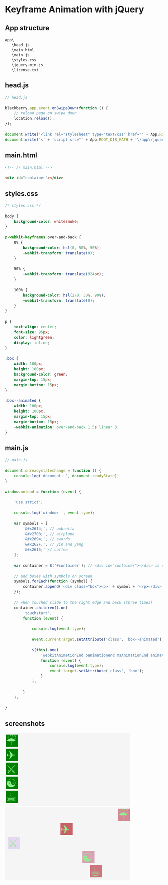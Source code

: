 # Keyframe Animation with jQuery

## App structure
```
app\
   \head.js
   \main.html
   \main.js
   \styles.css
   \jquery.min.js
   \license.txt
```

## head.js
```js
// head.js

blackberry.app.event.onSwipeDown(function () {
    // reload page on swipe down
    location.reload();
});

document.write('<link rel="stylesheet" type="text/css" href="' + App.ROOT_DIR_PATH + '\/app\/styles.css">');
document.write('<' + 'script src="' + App.ROOT_DIR_PATH + '\/app\/jquery.min.js' + '"><' + '\/script>');

```

## main.html
```html
<!-- // main.html -->

<div id="container"></div>

```

## styles.css
```css
/* styles.css */

body {
    background-color: whitesmoke;
}

@-webkit-keyframes over-and-back {
    0% {
        background-color: hsl(0, 50%, 50%);
        -webkit-transform: translate(0);
    }

    50% {
        -webkit-transform: translate(924px);
    }

    100% {
        background-color: hsl(270, 50%, 90%);
        -webkit-transform: translate(0);
    }
}

p {
    text-align: center;
    font-size: 95px;    
    color: lightgreen;
    display: inline;
}

.box {
    width: 100px;
    height: 100px;
    background-color: green;
    margin-top: 15px;
    margin-bottom: 15px;
}

.box--animated {
    width: 100px;
    height: 100px;
    margin-top: 15px;
    margin-bottom: 15px;
    -webkit-animation: over-and-back 1.5s linear 3;
}

```

## main.js
```js
// main.js

document.onreadystatechange = function () {
    console.log('document: ', document.readyState);
}

window.onload = function (event) {

    'use strict';
    
    console.log('window: ', event.type);

    var symbols = [
        '&#x2614;', // umbrella
        '&#x2708;', // airplane
        '&#x2694;', // swords
        '&#x262F;', // yin and yang
        '&#x2615;' // coffee
    ];
    
    var container = $('#container'); // <div id="container"></div> is defined in main.html
    
    // add boxes with symbols on screen
    symbols.forEach(function (symbol) {
        container.append('<div class="box"><p>' + symbol + '</p></div>');
    });

    // when touched slide to the right edge and back (three times)
    container.children().on(
        'touchstart',
        function (event) {

            console.log(event.type);

            event.currentTarget.setAttribute('class', 'box--animated');

            $(this).one(
                'webkitAnimationEnd oanimationend msAnimationEnd animationend',
                function (event) {
                    console.log(event.type);
                    event.target.setAttribute('class', 'box');
                }
            );

        }
    );

}

```

## screenshots
<img src="https://github.com/alexbaban/BlackBerry/raw/master/PlayBook/Keyframe%20Animation%20with%20jQuery/Keyframe_Animation_with_jQuery.png" width="400" />   
   
<img src="https://github.com/alexbaban/BlackBerry/raw/master/PlayBook/Keyframe%20Animation%20with%20jQuery/Keyframe_Animation_with_jQuery_animated.png" width="400" />

